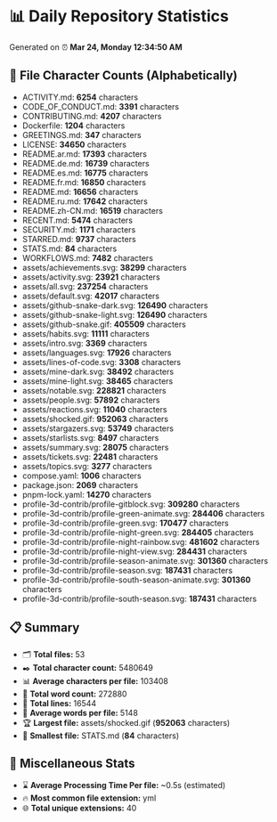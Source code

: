 # 📊 Daily Repository Statistics
Generated on ⏰ **Mar 24, Monday 12:34:50 AM**

## 📂 File Character Counts (Alphabetically)
- ACTIVITY.md: **6254** characters
- CODE_OF_CONDUCT.md: **3391** characters
- CONTRIBUTING.md: **4207** characters
- Dockerfile: **1204** characters
- GREETINGS.md: **347** characters
- LICENSE: **34650** characters
- README.ar.md: **17393** characters
- README.de.md: **16739** characters
- README.es.md: **16775** characters
- README.fr.md: **16850** characters
- README.md: **16656** characters
- README.ru.md: **17642** characters
- README.zh-CN.md: **16519** characters
- RECENT.md: **5474** characters
- SECURITY.md: **1171** characters
- STARRED.md: **9737** characters
- STATS.md: **84** characters
- WORKFLOWS.md: **7482** characters
- assets/achievements.svg: **38299** characters
- assets/activity.svg: **23921** characters
- assets/all.svg: **237254** characters
- assets/default.svg: **42017** characters
- assets/github-snake-dark.svg: **126490** characters
- assets/github-snake-light.svg: **126490** characters
- assets/github-snake.gif: **405509** characters
- assets/habits.svg: **11111** characters
- assets/intro.svg: **3369** characters
- assets/languages.svg: **17926** characters
- assets/lines-of-code.svg: **3308** characters
- assets/mine-dark.svg: **38492** characters
- assets/mine-light.svg: **38465** characters
- assets/notable.svg: **228821** characters
- assets/people.svg: **57892** characters
- assets/reactions.svg: **11040** characters
- assets/shocked.gif: **952063** characters
- assets/stargazers.svg: **53749** characters
- assets/starlists.svg: **8497** characters
- assets/summary.svg: **28075** characters
- assets/tickets.svg: **22481** characters
- assets/topics.svg: **3277** characters
- compose.yaml: **1006** characters
- package.json: **2069** characters
- pnpm-lock.yaml: **14270** characters
- profile-3d-contrib/profile-gitblock.svg: **309280** characters
- profile-3d-contrib/profile-green-animate.svg: **284406** characters
- profile-3d-contrib/profile-green.svg: **170477** characters
- profile-3d-contrib/profile-night-green.svg: **284405** characters
- profile-3d-contrib/profile-night-rainbow.svg: **481602** characters
- profile-3d-contrib/profile-night-view.svg: **284431** characters
- profile-3d-contrib/profile-season-animate.svg: **301360** characters
- profile-3d-contrib/profile-season.svg: **187431** characters
- profile-3d-contrib/profile-south-season-animate.svg: **301360** characters
- profile-3d-contrib/profile-south-season.svg: **187431** characters

## 📋 Summary
- 🗂️ **Total files:** 53
- ✒️ **Total character count:** 5480649
- 📊 **Average characters per file:** 103408
- 📝 **Total word count:** 272880
- 🧾 **Total lines:** 16544
- 📐 **Average words per file:** 5148
- 🏆 **Largest file:** assets/shocked.gif (**952063** characters)
- 🥉 **Smallest file:** STATS.md (**84** characters)

## 🌟 Miscellaneous Stats
- ⌛ **Average Processing Time Per file:** ~0.5s (estimated)
- 🔥 **Most common file extension:** yml
- 🌐 **Total unique extensions:** 40
